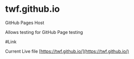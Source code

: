 # twf.github.io
GitHub Pages Host

Allows testing for GitHub Page testing

#Link

Current Live file [https://twf.github.io/](https://twf.github.io/)
